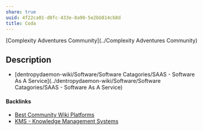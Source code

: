 ```yaml
---
share: true
uuid: 4f22ca01-d0fc-433e-8a90-5e2bb814cb8d
title: Coda
---
```

[Complexity Adventures Community](../Complexity Adventures Community)

## Description

* [dentropydaemon-wiki/Software/Software Catagories/SAAS - Software As A Service](../dentropydaemon-wiki/Software/Software Catagories/SAAS - Software As A Service)

#### Backlinks

* [Best Community Wiki Platforms](/eb0a4ed0-c2cb-4492-8c69-0036e6823a9e)
* [KMS - Knowledge Management Systems](/6aef6fe9-4c4e-4f3a-850c-e163e2303f81)